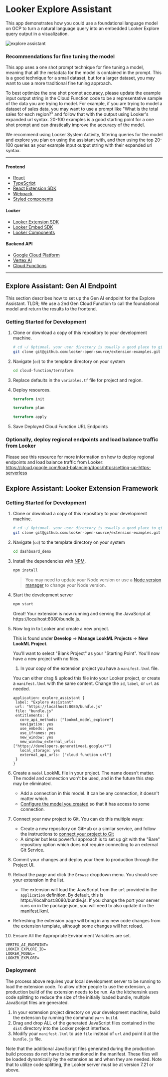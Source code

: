 # Looker Explore Assistant

This app demonstrates how you could use a foundational language model on GCP to turn a natural language query into an embedded Looker Explore query output in a visualization.

![explore assistant](https://media.giphy.com/media/v1.Y2lkPTc5MGI3NjExeTU2b2l1ajc5ZGk2Mnc3OGtqaXRyYW9jejUwa2NzdGhoMmV1cXI0NCZlcD12MV9pbnRlcm5hbF9naWZfYnlfaWQmY3Q9Zw/TQvvei5kuc8uQgMqSw/giphy.gif)

### Recommendations for fine tuning the model

This app uses a one shot prompt technique for fine tuning a model, meaning that all the metadata for the model is contained in the prompt. This is a good technique for a small dataset, but for a larger dataset, you may want to use a more traditional fine tuning approach.

To best optimize the one shot prompt accuracy, please update the example input output string in the Cloud Function code to be a representative sample of the data you are trying to model. For example, if you are trying to model a dataset of sales data, you may want to use a prompt like "What is the total sales for each region?" and follow that with the output using Looker's expanded url syntax. 20-100 examples is a good starting point for a one shot prompt and can drastically improve the accuracy of the model.

We recommend using Looker System Activity, filtering queries for the model and explore you plan on using the assistant with, and then using the top 20-100 queries as your example input output string with their expanded url syntax.

---
#### Frontend
- [React](https://reactjs.org/)
- [TypeScript](https://www.typescriptlang.org/)
- [React Extension SDK](https://github.com/looker-open-source/sdk-codegen/tree/main/packages/extension-sdk-react)
- [Webpack](https://webpack.js.org/).
- [Styled components](https://www.styled-components.com/docs)

#### Looker
- [Looker Extension SDK]()
- [Looker Embed SDK]()
- [Looker Components]()

#### Backend API
- [Google Cloud Platform](https://cloud.google.com/)
- [Vertex AI](https://cloud.google.com/vertex-ai)
- [Cloud Functions](https://cloud.google.com/functions)
---
## Explore Assistant: Gen AI Endpoint

This section describes how to set up the Gen AI endpoint for the Explore Assistant. TLDR; We use a 2nd Gen Cloud Function to call the foundational model and return the results to the frontend.

### Getting Started for Development

1. Clone or download a copy of this repository to your development machine.

   ```bash
   # cd ~/ Optional. your user directory is usually a good place to git clone to.
   git clone git@github.com:looker-open-source/extension-examples.git
   ```

2. Navigate (`cd`) to the template directory on your system

   ```bash
   cd cloud-function/terraform
   ```

3. Replace defaults in the `variables.tf` file for project and region.

4. Deploy resources.

   ```terraform
   terraform init

   terraform plan

   terraform apply
   ```

5. Save Deployed Cloud Function URL Endpoints

### Optionally, deploy regional endpoints and load balance traffic from Looker

Please see this resource for more information on how to deploy regional endpoints and load balance traffic from Looker: https://cloud.google.com/load-balancing/docs/https/setting-up-https-serverless



## Explore Assistant: Looker Extension Framework


### Getting Started for Development

1. Clone or download a copy of this repository to your development machine.

   ```bash
   # cd ~/ Optional. your user directory is usually a good place to git clone to.
   git clone git@github.com:looker-open-source/extension-examples.git
   ```

2. Navigate (`cd`) to the template directory on your system

   ```bash
   cd dashboard_demo
   ```

3. Install the dependencies with [NPM](https://docs.npmjs.com/downloading-and-installing-node-js-and-npm).

   ```bash
   npm install
   ```

   > You may need to update your Node version or use a [Node version manager](https://github.com/nvm-sh/nvm) to change your Node version.

4. Start the development server

   ```bash
   npm start
   ```

   Great! Your extension is now running and serving the JavaScript at https://localhost:8080/bundle.js.

5. Now log in to Looker and create a new project.

   This is found under **Develop** => **Manage LookML Projects** => **New LookML Project**.

   You'll want to select "Blank Project" as your "Starting Point". You'll now have a new project with no files.

   1. In your copy of the extension project you have a `manifest.lkml` file.

   You can either drag & upload this file into your Looker project, or create a `manifest.lkml` with the same content. Change the `id`, `label`, or `url` as needed.

   ```lookml
   application: explore_assistant {
    label: "Explore Assistant"
    url: "https://localhost:8080/bundle.js"
    file: "bundle.js"
    entitlements: {
      core_api_methods: ["lookml_model_explore"]
      navigation: yes
      use_embeds: yes
      use_iframes: yes
      new_window: yes
      new_window_external_urls: ["https://developers.generativeai.google/*"]
      local_storage: yes
      external_api_urls: ["cloud function url"]
    }
   }
   ```

6. Create a `model` LookML file in your project. The name doesn't matter. The model and connection won't be used, and in the future this step may be eliminated.

   - Add a connection in this model. It can be any connection, it doesn't matter which.
   - [Configure the model you created](https://docs.looker.com/data-modeling/getting-started/create-projects#configuring_a_model) so that it has access to some connection.

7. Connect your new project to Git. You can do this multiple ways:

   - Create a new repository on GitHub or a similar service, and follow the instructions to [connect your project to Git](https://docs.looker.com/data-modeling/getting-started/setting-up-git-connection)
   - A simpler but less powerful approach is to set up git with the "Bare" repository option which does not require connecting to an external Git Service.

8. Commit your changes and deploy your them to production through the Project UI.

9. Reload the page and click the `Browse` dropdown menu. You should see your extension in the list.
   - The extension will load the JavaScript from the `url` provided in the `application` definition. By default, this is https://localhost:8080/bundle.js. If you change the port your server runs on in the package.json, you will need to also update it in the manifest.lkml.

- Refreshing the extension page will bring in any new code changes from the extension template, although some changes will hot reload.

10. Ensure All the Appropriate Environment Variables are set.

```
VERTEX_AI_ENDPOINT=
LOOKER_EXPLORE_ID=
LOOKER_MODEL=
LOOKER_EXPLORE=
```

### Deployment

The process above requires your local development server to be running to load the extension code. To allow other people to use the extension, a production build of the extension needs to be run. As the kitchensink uses code splitting to reduce the size of the initially loaded bundle, multiple JavaScript files are generated.

1. In your extension project directory on your development machine, build the extension by running the command `yarn build`.
2. Drag and drop ALL of the generated JavaScript files contained in the `dist` directory into the Looker project interface.
3. Modify your `manifest.lkml` to use `file` instead of `url` and point it at the `bundle.js` file.

Note that the additional JavaScript files generated during the production build process do not have to be mentioned in the manifest. These files will be loaded dynamically by the extension as and when they are needed. Note that to utilize code splitting, the Looker server must be at version 7.21 or above.